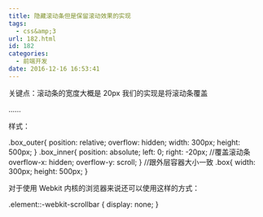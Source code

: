 ```yaml
---
title: 隐藏滚动条但是保留滚动效果的实现
tags:
  - css&amp;3
url: 182.html
id: 182
categories:
  - 前端开发
date: 2016-12-16 16:53:41
---
```


关键点：滚动条的宽度大概是 20px 我们的实现是将滚动条覆盖

<div class="box_outer">
   <div class="box_inner">
      <div class="box">
          ......
      </div>
   </div>
</div>

样式：

.box_outer{
  position: relative;
  overflow: hidden;
  width: 300px;
  height: 500px;
}
.box_inner{
  position: absolute;
  left: 0;
  right: -20px;  //覆盖滚动条
  overflow-x: hidden;
  overflow-y: scroll;
}
//跟外层容器大小一致
.box{
  width: 300px;
  height: 500px;
}

对于使用 Webkit 内核的浏览器来说还可以使用这样的方式：

.element::-webkit-scrollbar {
  display: none;
}